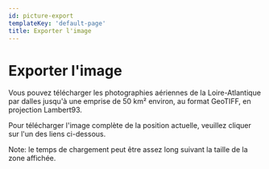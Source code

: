 ```yaml
---
id: picture-export
templateKey: 'default-page'
title: Exporter l'image
---
```

# Exporter l'image

Vous pouvez télécharger les photographies aériennes de la Loire-Atlantique par dalles jusqu'à une emprise de 50 km² environ, au format GeoTIFF, en projection Lambert93.

Pour télécharger l'image complète de la position actuelle, veuillez cliquer sur l'un des liens ci-dessous.

Note: le temps de chargement peut être assez long suivant la taille de la zone affichée.
